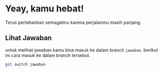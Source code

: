 # Yeay, kamu hebat!

Terus pertahankan semagatmu karena perjalanmu masih panjang.

## Lihat Jawaban

untuk melihat jawaban kamu bisa masuk ke dalam branch `jawaban`. berikut ini cara masuk ke dalam branch tersebut.

```bash
git switch jawaban
```